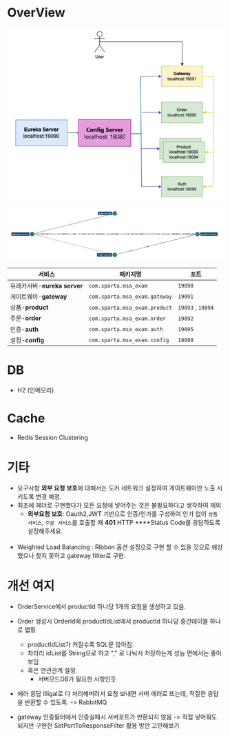 
# OverView

![img_1.png](img_1.png)

![img.png](img.png)

| 서비스                   | 패키지명                          | 포트                |
|-----------------------|-------------------------------|-------------------|
| 유레카서버-**eureka server** | `com.sparta.msa_exam`         | `19090`           |
| 게이트웨이-**gateway**     | `com.sparta.msa_exam.gateway` | `19091`           |
| 상품-**product**        | `com.sparta.msa_exam.product` | `19093` , `19094` |
| 주문-**order**          | `com.sparta.msa_exam.order`   | `19092`           |
| 인증-**auth**           | `com.sparta.msa_exam.auth`    | `19095`           |
| 설정-**config**         | `com.sparta.msa_exam.config`  | `18080`           |

# DB
- H2 (인메모리)

# Cache
- Redis Session Clustering

# 기타
- 요구사항 **외부 요청 보호**에 대해서는 도커 네트워크 설정하여 게이트웨이만 노출 시키도록 변경 예정.
- 최초에 헤더로 구현했다가 모든 요청에 넣어주는 것은 불필요하다고 생각하여 제외
  - **외부요청 보호**: Oauth2,JWT 기반으로 인증/인가를 구성하여 인가 없이 `상품 서비스`, `주문 서비스`를 호출할 때
          **401** HTTP ****Status Code를 응답하도록 설정해주세요.
      <br></br>
- Weighted Load Balancing : Ribbon 옵션 설정으로 구현 할 수 있을 것으로 예상했으나 찾지 못하고 gateway filter로 구현.

# 개선 여지

- OrderService에서 productId 하나당 1개의 요청을 생성하고 있음.
- Order 생성시 OrderId에 productIdList에서 productId 하나당 중간테이블 하나로 맵핑
  - productIdList가 커질수록 SQL문 많아짐.
  - 차라리 idList를 String으로 하고 "," 로 나눠서 저장하는게 성능 면에서는 좋아보임
  - 혹은 연관관계 설정.
    - 서버모드DB가 필요한 사항인듯

- 에러 응답 Illigal로 다 처리해버려서 요청 보내면 서버 에러로 뜨는데, 적절한 응답을 반환할 수 있도록. -> RabbitMQ
- gateway 인증필터에서 인증실패시 서버포트가 반환되지 않음 -> 직접 넣어줘도 되지만 구현한 SetPortToResponseFilter 활용 방안 고민해보기
